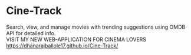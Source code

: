 # Cine-Track
Search, view, and manage movies with trending suggestions using OMDB API for detailed info.
<br>
VISIT MY NEW WEB-APPLICATION FOR CINEMA LOVERS 
<br>
https://dhanarajballole17.github.io/Cine-Track/
